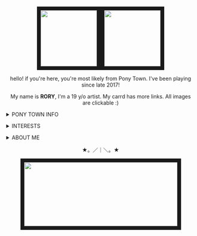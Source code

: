 <p align="center">
<a href=https://toyhou.se/15550084.chelsea><img src="https://file.garden/Zdu77rwq23DtX9qX/pony-town-really%20weird%20cat-boop-blinking-padded-4x%20(2).gif" width="150" height="150" border="10"/ ></a><a href=https://toyhou.se/19381992.sawyer><img src="https://file.garden/Zdu77rwq23DtX9qX/pony-town-%F0%9F%8C%A0%20af_%20nojoki-boop-blinking-padded-toy104-4x.gif" width="150" height="150" border="10"/ ></a>
</p>
<p align="center">
hello! if you're here, you're most likely from Pony Town. I've been playing since late 2017!
<p align="center">
My name is <b>RORY</b>, I'm a 19 y/o artist.
My carrd has more links. All images are clickable :)
</p>

<p align="center"><details>
  <summary><b></b>PONY TOWN INFO</b></summary>
  <p>I'm usually with friends on PT, or with the Dungeon Meshi fandom on 18+, who happen to overlap basically 100%. I'm open to making new friends, so feel free to pester me! I recognize people usually by whatever pony I met them as first, so forgive me if I'm blind as hell.</p>
  <p>I try to be as friendly as possible and talk to whoever I find interesting! I tend to talk to a lot of people on there now, so keeping up with multiple conversations at once has become very hard. I don't mean to ignore anyone :') I also sit off-tab often. Not sure why, if I'm being honest.</p>
 <p>I don't really have a BYI or DNI thing other people have. As long as you're respectful I don't have an issue with you. It feels almost crazy to say this for a game bio, but I hold very progressive beliefs, so if that's something you're against, I guess it just isn't meant to be 😅. I do have to say I am strictly <b>against</b> proship/profiction and the likes, since that seems to be all too common for some reason and I'd rather just let it be known immediately LOL . I'm all for heavy topics in stories <b>done well</b>, but those types of people are <i>not</i> that. I'm not one for online discourse, though, and hardly partake in fandom spaces.<p>
  <p>On a similar note, although I'm 19, I will try to steer away from any NSFW related topics. I'm okay with one-off jokes and talking surface level of things, but otherwise, I will just not engage in it if it continues. If you're a friend over 18 reading this, that doesn't apply, go ahead and be freaks. Anyway, I don't mean to be a priss, it's just not something I necessarily like to talk about with people I don't know well/strangers. I won't hide or block for that unless it keeps being targetted towards me or a friend who dislikes it.</p>
  <p>Either way, I am not one to make a big deal of something, and writing this out has made me feel very online! I don't know how to feel about that!</p>
<center></details></center>
<p align="center">

<p align="center"><details>
<summary>INTERESTS</summary>
  <p>I'm only going to list main/favorite interests because otherwise this section would be very long wahaha</p>
  <p><b>GENERAL:</b> art, ocs, circus works, commedia del'arte, clowns, retro/70's things, music, animation/animated movies</p>
  <p><b>MUSIC:</b> car seat headrest, scissor sisters, modest mouse, forgive durden, david bowie, the antlers, the garden, abba, billy joel</p>
  <p><b>MANGA/ANIME:</b> witch hat atelier, dungeon meshi, d.gray-man, fullmetal alchemist: brotherhood, houseki no kuni, vinland saga, to your eternity, tokyo ghoul, the promised neverland</p>
  <p><b>SHOWS:</b> the bear, the boys, the handmaid's tale, infinity train, the midnight gospel, invincible, smiling friends</p>
  <p>Media has increasingly become more expensive and backed by people with corrupt morals. Piracy is your friend, and as the <a href="https://twitter.com/HakitaDev/status/1797245014268891236">creator of Ultrakill has said</a>; culture shouldn't exist just for those who can afford it. Support those who deserve it, but remember that not everything/everyone is completely perfect. Searching for that will exhaust you, and it's okay to enjoy things with a critical eye.</p>
</details>
</p>

<p align="center"><details>
<summary>ABOUT ME</summary>
  <p>I'd like to think I'm an open book when it comes to learning about me through general chat, but auhhh I'm not too interesting</p>
  <p>  I'm physically disabled, having scoliosis and joint related issues. Myself and others suspect I may have hEDS, (<a href="https://www.ehlers-danlos.org/what-is-eds/information-on-eds/hypermobile-eds-and-hypermobility-spectrum-disorders/">hypermobile ehlers-danlos syndrome</a>) but the process to get that diagnosed is tedious and often overlooked in general checkups. Because of this, I have chronic pain and I can't stand for long, which is why I'm online often :) It usually doesn't show through online talks, but I ask of you to be patient with me if I do not respond in my usual tone. It is aggravating when your body doesn't work the way you'd like it to, unfortunately. Being open about it means a lot to me, and I'd love to talk to other disabled people on PT if it ever comes up!</p>
<p>  I am also autistic with inattentive-ADHD, I don't think I have to say much about that now that both of those are more well known. If you're curious, scoliosis and hEDS are comorbid with the two of them. To note, I do not need tone-tags, so please don't worry about using them unless you personally prefer to use them. If I'm confused, I'll just ask!</p>
  <p>  Art in every form has been a special interest of mine since I was small, and is generally all I talk about. I currently use Clip Studio and the <a href="https://www.xp-pen.com/store/buy/artist-12.html?gad_source=1&gclid=CjwKCAjwnK60BhA9EiwAmpHZwxfurUXNpseQRbPNJEdKqw78qHP35xUH2TQ2Y_bHrsw6hAwDSNgjaBoCKYgQAvD_BwE">XP Pen Artist 12 tablet</a>, which I would recommend 100% if you're looking for a "cheap" display tablet. I've been doing digital art for about 10 years now, but only 7 with a tablet. I started off with Animal Jam painting studio, then to MS paint MLP bases wahahaaha,, As for art today, I'm most active on Instagram, and sometimes Twitter, which are linked to this Github.</p>
  <p>I identify as queer, but the simplest labels I can put myself under are aroace and genderfluid. I'd like you to remember that both of these labels are under a spectrum, and what may be true for one person will not be for the next. People are fluid, and what doesn't make sense for you could be exactly what describes another. Be gentle with your fellow queer people, we are not each other's enemy.</p>
  <p>As for that, I'm not sure what else to say, really! I think it is best to be empathetic and real with yourself and those around you, <i>especially</i> now that access to the internet has desensitized people and frankly made them mean. If you happened to read this far, I hope you stay soft.</p>
  </details></p>
  <p align="center">★。／｜＼。★</p>
  <p align="center">
  <a href=https://open.spotify.com/playlist/3h8wqFAn7IkuQ3TLy4PjO2?si=f2c06614411148b0><img src="https://file.garden/Zdu77rwq23DtX9qX/more3.png" width="409" height="171" border="10"></a>
  </p>
